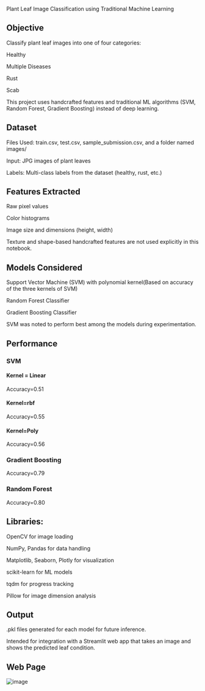 Plant Leaf Image Classification using Traditional Machine Learning
## Objective
Classify plant leaf images into one of four categories:

Healthy

Multiple Diseases

Rust

Scab

This project uses handcrafted features and traditional ML algorithms (SVM, Random Forest, Gradient Boosting) instead of deep learning.

## Dataset
Files Used: train.csv, test.csv, sample_submission.csv, and a folder named images/

Input: JPG images of plant leaves

Labels: Multi-class labels from the dataset (healthy, rust, etc.)

## Features Extracted
Raw pixel values

Color histograms

Image size and dimensions (height, width)

Texture and shape-based handcrafted features are not used explicitly in this notebook.

## Models Considered 
Support Vector Machine (SVM) with polynomial kernel(Based on accuracy of  the three kernels of SVM)

Random Forest Classifier

Gradient Boosting Classifier

SVM was noted to perform best among the models during experimentation.

## Performance

### SVM
#### Kernel = Linear
Accuracy=0.51
#### Kernel=rbf
Accuracy=0.55
#### Kernel=Poly
Accuracy=0.56

### Gradient Boosting
Accuracy=0.79

### Random Forest
Accuracy=0.80




## Libraries:

OpenCV for image loading

NumPy, Pandas for data handling

Matplotlib, Seaborn, Plotly for visualization

scikit-learn for ML models

tqdm for progress tracking

Pillow for image dimension analysis

## Output
.pkl files generated for each model for future inference.

Intended for integration with a Streamlit web app that takes an image and shows the predicted leaf condition.

## Web Page

![image](https://github.com/user-attachments/assets/3578cce5-31d9-401c-8dae-a4fdbcee4afe)


